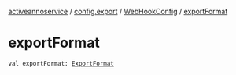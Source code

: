 [activeannoservice](../../index.md) / [config.export](../index.md) / [WebHookConfig](index.md) / [exportFormat](./export-format.md)

# exportFormat

`val exportFormat: `[`ExportFormat`](../-export-format/index.md)
